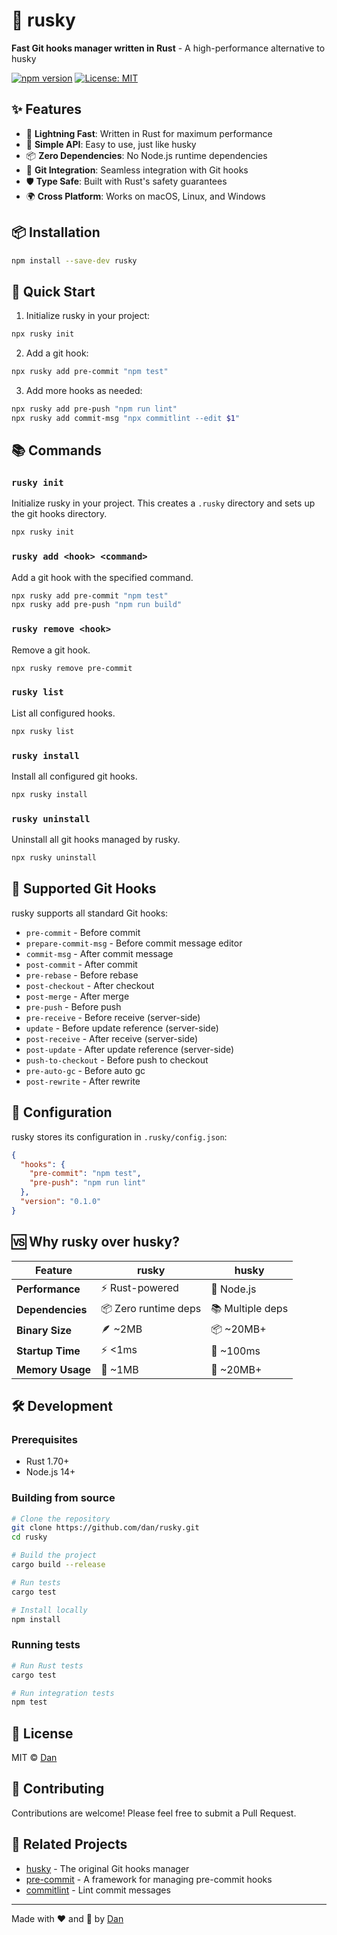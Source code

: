 # 🐺 rusky

**Fast Git hooks manager written in Rust** - A high-performance alternative to husky

[![npm version](https://badge.fury.io/js/rusky.svg)](https://badge.fury.io/js/rusky)
[![License: MIT](https://img.shields.io/badge/License-MIT-yellow.svg)](https://opensource.org/licenses/MIT)

## ✨ Features

- 🚀 **Lightning Fast**: Written in Rust for maximum performance
- 🔧 **Simple API**: Easy to use, just like husky
- 📦 **Zero Dependencies**: No Node.js runtime dependencies
- 🎯 **Git Integration**: Seamless integration with Git hooks
- 🛡️ **Type Safe**: Built with Rust's safety guarantees
- 🌍 **Cross Platform**: Works on macOS, Linux, and Windows

## 📦 Installation

```bash
npm install --save-dev rusky
```

## 🚀 Quick Start

1. Initialize rusky in your project:
```bash
npx rusky init
```

2. Add a git hook:
```bash
npx rusky add pre-commit "npm test"
```

3. Add more hooks as needed:
```bash
npx rusky add pre-push "npm run lint"
npx rusky add commit-msg "npx commitlint --edit $1"
```

## 📚 Commands

### `rusky init`
Initialize rusky in your project. This creates a `.rusky` directory and sets up the git hooks directory.

```bash
npx rusky init
```

### `rusky add <hook> <command>`
Add a git hook with the specified command.

```bash
npx rusky add pre-commit "npm test"
npx rusky add pre-push "npm run build"
```

### `rusky remove <hook>`
Remove a git hook.

```bash
npx rusky remove pre-commit
```

### `rusky list`
List all configured hooks.

```bash
npx rusky list
```

### `rusky install`
Install all configured git hooks.

```bash
npx rusky install
```

### `rusky uninstall`
Uninstall all git hooks managed by rusky.

```bash
npx rusky uninstall
```

## 🎯 Supported Git Hooks

rusky supports all standard Git hooks:

- `pre-commit` - Before commit
- `prepare-commit-msg` - Before commit message editor
- `commit-msg` - After commit message
- `post-commit` - After commit
- `pre-rebase` - Before rebase
- `post-checkout` - After checkout
- `post-merge` - After merge
- `pre-push` - Before push
- `pre-receive` - Before receive (server-side)
- `update` - Before update reference (server-side)
- `post-receive` - After receive (server-side)
- `post-update` - After update reference (server-side)
- `push-to-checkout` - Before push to checkout
- `pre-auto-gc` - Before auto gc
- `post-rewrite` - After rewrite

## 🔧 Configuration

rusky stores its configuration in `.rusky/config.json`:

```json
{
  "hooks": {
    "pre-commit": "npm test",
    "pre-push": "npm run lint"
  },
  "version": "0.1.0"
}
```

## 🆚 Why rusky over husky?

| Feature | rusky | husky |
|---------|-------|-------|
| **Performance** | ⚡ Rust-powered | 🐌 Node.js |
| **Dependencies** | 📦 Zero runtime deps | 📚 Multiple deps |
| **Binary Size** | 🪶 ~2MB | 📦 ~20MB+ |
| **Startup Time** | ⚡ <1ms | 🐌 ~100ms |
| **Memory Usage** | 🧠 ~1MB | 🧠 ~20MB+ |

## 🛠️ Development

### Prerequisites
- Rust 1.70+
- Node.js 14+

### Building from source

```bash
# Clone the repository
git clone https://github.com/dan/rusky.git
cd rusky

# Build the project
cargo build --release

# Run tests
cargo test

# Install locally
npm install
```

### Running tests

```bash
# Run Rust tests
cargo test

# Run integration tests
npm test
```

## 📄 License

MIT © [Dan](https://github.com/dan)

## 🤝 Contributing

Contributions are welcome! Please feel free to submit a Pull Request.

## 🔗 Related Projects

- [husky](https://github.com/typicode/husky) - The original Git hooks manager
- [pre-commit](https://pre-commit.com/) - A framework for managing pre-commit hooks
- [commitlint](https://commitlint.js.org/) - Lint commit messages

---

Made with ❤️ and 🦀 by [Dan](https://github.com/dan) 